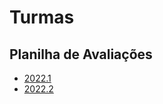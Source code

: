 # Turmas

## Planilha de Avaliações
* [2022.1](https://docs.google.com/spreadsheets/d/e/2PACX-1vSK0NQj4-OlIKlqx3tY-29C8iGxgnhT6q8PUyUa3qy0apQ_ryjC7IgmSXina8yJVGCmYkzhQZ02bjMg/pubhtml?gid=1307716476&single=true)
* [2022.2](https://docs.google.com/spreadsheets/d/e/2PACX-1vRATHYf7flGrTmMK6w53OMSr8J430RYLrw2bKSY-4-RDRwncSMY8t9XYfabT8k8GJ3wLZivQBGH9a43/pubhtml?gid=1307716476&single=true)
